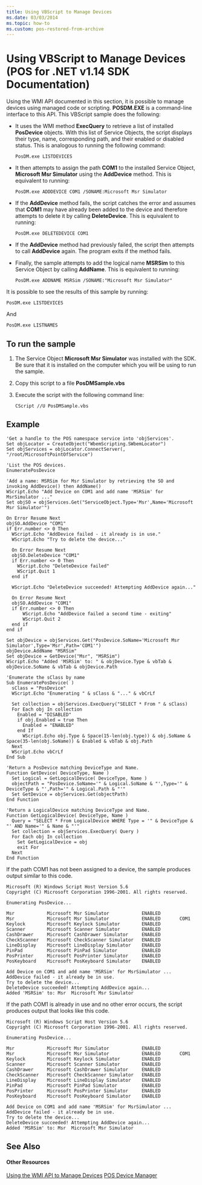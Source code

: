 ```yaml
---
title: Using VBScript to Manage Devices
ms.date: 03/03/2014
ms.topic: how-to
ms.custom: pos-restored-from-archive
---
```


# Using VBScript to Manage Devices (POS for .NET v1.14 SDK Documentation)

Using the WMI API documented in this section, it is possible to manage devices using managed code or scripting. **POSDM.EXE** is a command-line interface to this API. This VBScript sample does the following:

- It uses the WMI method **ExecQuery** to retrieve a list of installed **PosDevice** objects. With this list of Service Objects, the script displays their type, name, corresponding path, and their enabled or disabled status. This is analogous to running the following command:

    `PosDM.exe LISTDEVICES`

- It then attempts to assign the path **COM1** to the installed Service Object, **Microsoft Msr Simulator** using the **AddDevice** method. This is equivalent to running:

    `PosDM.exe ADDDEVICE COM1 /SONAME:Microsoft Msr Simulator`

- If the **AddDevice** method fails, the script catches the error and assumes that **COM1** may have already been added to the device and therefore attempts to delete it by calling **DeleteDevice**. This is equivalent to running:

    `PosDM.exe DELETEDEVICE COM1`

- If the **AddDevice** method had previously failed, the script then attempts to call **AddDevice** again. The program exits if the method fails.

- Finally, the sample attempts to add the logical name **MSRSim** to this Service Object by calling **AddName**. This is equivalent to running:

    `PosDM.exe ADDNAME MSRSim /SONAME:"Microsoft Msr Simulator"`

It is possible to see the results of this sample by running:

  `PosDM.exe LISTDEVICES`

And

  `PosDM.exe LISTNAMES`

## To run the sample

1. The Service Object **Microsoft Msr Simulator** was installed with the SDK. Be sure that it is installed on the computer which you will be using to run the sample.

2. Copy this script to a file **PosDMSample.vbs**

3. Execute the script with the following command line:

    `CScript //U PosDMSample.vbs`

## Example

```vbscript
'Get a handle to the POS namespace service into 'objServices'.
Set objLocator = CreateObject("WbemScripting.SWbemLocator")
Set objServices = objLocator.ConnectServer(, "/root/MicrosoftPointOfService")

'List the POS devices.
EnumeratePosDevice

'Add a name: MSRSim for Msr Simulator by retrieving the SO and invoking AddDevice() then AddName()
WScript.Echo "Add Device on COM1 and add name 'MSRSim' for MsrSimulator ..."
Set objSO = objServices.Get("ServiceObject.Type='Msr',Name='Microsoft Msr Simulator'")

On Error Resume Next
objSO.AddDevice "COM1"
if Err.number <> 0 Then
  WScript.Echo "AddDevice failed - it already is in use."
  WScript.Echo "Try to delete the device..."

  On Error Resume Next
  objSO.DeleteDevice "COM1"
  if Err.number <> 0 Then
    WScript.Echo "DeleteDevice failed"
    WScript.Quit 1
  end if

  WScript.Echo "DeleteDevice succeeded! Attempting AddDevice again..."

  On Error Resume Next
  objSO.AddDevice "COM1"
  if Err.number <> 0 Then
      WScript.Echo "AddDevice failed a second time - exiting"
      WScript.Quit 2
  end if
end if

Set objDevice = objServices.Get("PosDevice.SoName='Microsoft Msr Simulator',Type='Msr',Path='COM1'")
objDevice.AddName "MSRSim"
Set objDevice = GetDevice("Msr", "MSRSim")
WScript.Echo "Added 'MSRSim' to: " & objDevice.Type & vbTab & objDevice.SoName & vbTab & objDevice.Path

'Enumerate the sClass by name
Sub EnumeratePosDevice( )
  sClass = "PosDevice"
  WScript.Echo "Enumerating " & sClass & "..." & vbCrLf

  Set collection = objServices.ExecQuery("SELECT * From " & sClass)
  For Each obj In collection
    Enabled = "DISABLED"
    if obj.Enabled = true Then
      Enabled = "ENABLED"
    end If
      WScript.Echo obj.Type & Space(15-len(obj.type)) & obj.SoName & Space(35-len(obj.SoName)) & Enabled & vbTab & obj.Path
  Next
  WScript.Echo vbCrLf
End Sub

'Return a PosDevice matching DeviceType and Name.
Function GetDevice( DeviceType, Name )
  Set Logical = GetLogicalDevice( DeviceType, Name )
  objectPath = "PosDevice.SoName='" & Logical.SoName & "',Type='" & DeviceType & "',Path='" & Logical.Path & "'"
  Set GetDevice = objServices.Get(objectPath)
End Function

'Return a LogicalDevice matching DeviceType and Name.
Function GetLogicalDevice( DeviceType, Name )
  Query = "SELECT * From LogicalDevice WHERE Type = '" & DeviceType & "' AND Name='" & Name & "'"
  Set collection = objServices.ExecQuery( Query )
  For Each obj In collection
    Set GetLogicalDevice = obj
    exit For
  Next
End Function
```

If the path COM1 has not been assigned to a device, the sample produces output similar to this code.

```console
Microsoft (R) Windows Script Host Version 5.6
Copyright (C) Microsoft Corporation 1996-2001. All rights reserved.

Enumerating PosDevice...

Msr            Microsoft Msr Simulator            ENABLED
Msr            Microsoft Msr Simulator            ENABLED       COM1
Keylock        Microsoft Keylock Simulator        ENABLED
Scanner        Microsoft Scanner Simulator        ENABLED
CashDrawer     Microsoft CashDrawer Simulator     ENABLED
CheckScanner   Microsoft CheckScanner Simulator   ENABLED
LineDisplay    Microsoft LineDisplay Simulator    ENABLED
PinPad         Microsoft PinPad Simulator         ENABLED
PosPrinter     Microsoft PosPrinter Simulator     ENABLED
PosKeyboard    Microsoft PosKeyboard Simulator    ENABLED

Add Device on COM1 and add name 'MSRSim' for MsrSimulator ...
AddDevice failed - it already be in use.
Try to delete the device...
DeleteDevice succeeded! Attempting AddDevice again...
Added 'MSRSim' to: Msr  Microsoft Msr Simulator
```

If the path COM1 is already in use and no other error occurs, the script produces output that looks like this code.

```console
Microsoft (R) Windows Script Host Version 5.6
Copyright (C) Microsoft Corporation 1996-2001. All rights reserved.

Enumerating PosDevice...

Msr            Microsoft Msr Simulator            ENABLED
Msr            Microsoft Msr Simulator            ENABLED       COM1
Keylock        Microsoft Keylock Simulator        ENABLED
Scanner        Microsoft Scanner Simulator        ENABLED
CashDrawer     Microsoft CashDrawer Simulator     ENABLED
CheckScanner   Microsoft CheckScanner Simulator   ENABLED
LineDisplay    Microsoft LineDisplay Simulator    ENABLED
PinPad         Microsoft PinPad Simulator         ENABLED
PosPrinter     Microsoft PosPrinter Simulator     ENABLED
PosKeyboard    Microsoft PosKeyboard Simulator    ENABLED

Add Device on COM1 and add name 'MSRSim' for MsrSimulator ...
AddDevice failed - it already be in use.
Try to delete the device...
DeleteDevice succeeded! Attempting AddDevice again...
Added 'MSRSim' to: Msr  Microsoft Msr Simulator
```

## See Also

#### Other Resources

[Using the WMI API to Manage Devices](using-the-wmi-api-to-manage-devices.md)
[POS Device Manager](pos-device-manager.md)
